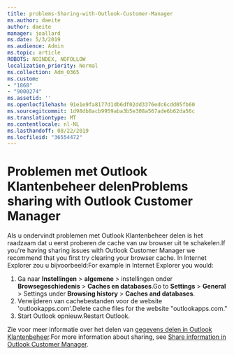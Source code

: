 ```yaml
---
title: problems-Sharing-with-Outlook-Customer-Manager
ms.author: daeite
author: daeite
manager: joallard
ms.date: 5/3/2019
ms.audience: Admin
ms.topic: article
ROBOTS: NOINDEX, NOFOLLOW
localization_priority: Normal
ms.collection: Adm_O365
ms.custom:
- "1868"
- "9000274"
ms.assetid: ''
ms.openlocfilehash: 91e1e9fa8177d1db6df02dd3376edc6cdd05fb60
ms.sourcegitcommit: 1d98db8acb9959aba3b5e308a567ade6b62da56c
ms.translationtype: MT
ms.contentlocale: nl-NL
ms.lasthandoff: 08/22/2019
ms.locfileid: "36554472"
---
```

# <a name="problems-sharing-with-outlook-customer-manager"></a><span data-ttu-id="1ed4e-102">Problemen met Outlook Klantenbeheer delen</span><span class="sxs-lookup"><span data-stu-id="1ed4e-102">Problems sharing with Outlook Customer Manager</span></span>

<span data-ttu-id="1ed4e-103">Als u ondervindt problemen met Outlook Klantenbeheer delen is het raadzaam dat u eerst proberen de cache van uw browser uit te schakelen.</span><span class="sxs-lookup"><span data-stu-id="1ed4e-103">If you're having sharing issues with Outlook Customer Manager we recommend that you first try clearing your browser cache.</span></span> <span data-ttu-id="1ed4e-104">In Internet Explorer zou u bijvoorbeeld:</span><span class="sxs-lookup"><span data-stu-id="1ed4e-104">For example in Internet Explorer you would:</span></span>

1. <span data-ttu-id="1ed4e-105">Ga naar **Instellingen** > **algemene** > instellingen onder **Browsegeschiedenis** > **Caches en databases**.</span><span class="sxs-lookup"><span data-stu-id="1ed4e-105">Go to **Settings** > **General** > Settings under **Browsing history** > **Caches and databases**.</span></span>
2. <span data-ttu-id="1ed4e-106">Verwijderen van cachebestanden voor de website 'outlookapps.com'.</span><span class="sxs-lookup"><span data-stu-id="1ed4e-106">Delete cache files for the website "outlookapps.com."</span></span>
3. <span data-ttu-id="1ed4e-107">Start Outlook opnieuw.</span><span class="sxs-lookup"><span data-stu-id="1ed4e-107">Restart Outlook.</span></span>

<span data-ttu-id="1ed4e-108">Zie voor meer informatie over het delen van [gegevens delen in Outlook Klantenbeheer](https://support.office.com/article/4f26cc69-67da-4cd5-b344-02d1a4799310%20).</span><span class="sxs-lookup"><span data-stu-id="1ed4e-108">For more information about sharing, see [Share information in Outlook Customer Manager](https://support.office.com/article/4f26cc69-67da-4cd5-b344-02d1a4799310%20).</span></span>
